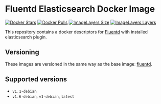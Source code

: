 Fluentd Elasticsearch Docker Image
==================================

[![Docker Stars](https://img.shields.io/docker/stars/novomatic/fluentd-elasticsearch.svg)](https://hub.docker.com/r/novomatic/fluentd-elasticsearch)
[![Docker Pulls](https://img.shields.io/docker/pulls/novomatic/fluentd-elasticsearch.svg)](https://hub.docker.com/r/novomatic/fluentd-elasticsearch)
[![ImageLayers Size](https://img.shields.io/imagelayers/image-size/novomatic/fluentd-elasticsearch/latest.svg)](https://hub.docker.com/r/novomatic/fluentd-elasticsearch)
[![ImageLayers Layers](https://img.shields.io/imagelayers/layers/novomatic/fluentd-elasticsearch/latest.svg)](https://hub.docker.com/r/novomatic/fluentd-elasticsearch)

This repository contains a docker descriptors for [Fluentd](https://www.fluentd.org/) with installed elasticsearch plugin.

## Versioning

These images are versioned in the same way as the base image: [fluentd](https://hub.docker.com/r/fluent/fluentd/).

## Supported versions

- `v1.1-debian`
- `v1.6-debian`, `v1-debian`, `latest`

